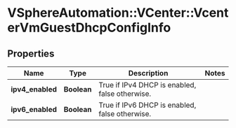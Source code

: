 # VSphereAutomation::VCenter::VcenterVmGuestDhcpConfigInfo

## Properties
Name | Type | Description | Notes
------------ | ------------- | ------------- | -------------
**ipv4_enabled** | **Boolean** | True if IPv4 DHCP is enabled, false otherwise. | 
**ipv6_enabled** | **Boolean** | True if IPv6 DHCP is enabled, false otherwise. | 


